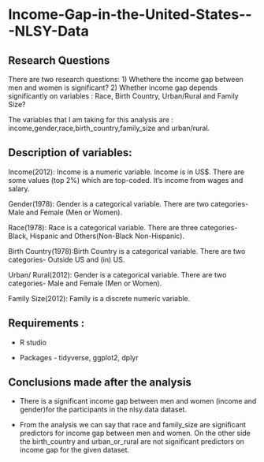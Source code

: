 # Income-Gap-in-the-United-States---NLSY-Data

## Research Questions

There are two research questions: 1) Whethere the income gap between men and women is significant? 2) Whether income gap depends significantly on variables : Race, Birth Country, Urban/Rural and Family Size?

The variables that I am taking for this analysis are : income,gender,race,birth_country,family_size and urban/rural.

## Description of variables:

Income(2012): Income is a numeric variable. Income is in US$. There are some values (top 2%) which are top-coded. It’s income from wages and salary.

Gender(1978): Gender is a categorical variable. There are two categories- Male and Female (Men or Women).

Race(1978): Race is a categorical variable. There are three categories- Black, Hispanic and Others(Non-Black Non-Hispanic).

Birth Country(1978):Birth Country is a categorical variable. There are two categories- Outside US and (in) US.

Urban/ Rural(2012): Gender is a categorical variable. There are two categories- Male and Female (Men or Women).

Family Size(2012): Family is a discrete numeric variable.

## Requirements :

- R studio 

- Packages - tidyverse, ggplot2, dplyr

## Conclusions made after the analysis 

- There is a significant income gap between men and women (income and gender)for the participants in the nlsy.data dataset.

- From the analysis we can say that race and family_size are significant predictors for income gap between men and women. On the other side the birth_country and urban_or_rural are not significant predictors on income gap for the given dataset.
